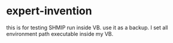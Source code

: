 # expert-invention
this is for testing SHMIP run inside VB. use it as a backup. I set all environment path executable inside my VB.
